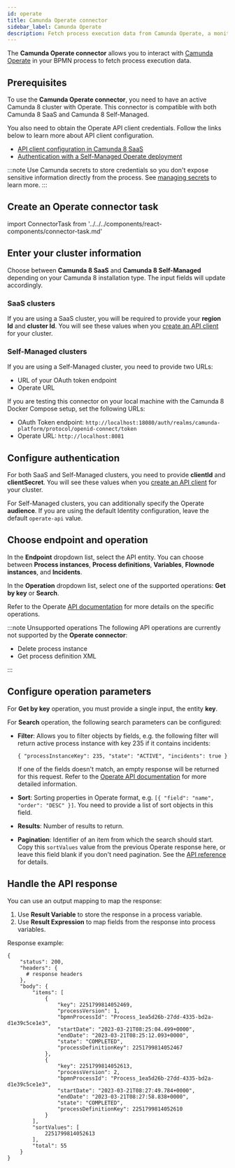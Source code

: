 ```yaml
---
id: operate
title: Camunda Operate connector
sidebar_label: Camunda Operate
description: Fetch process execution data from Camunda Operate, a monitoring solution for Camunda 8.
---
```


The **Camunda Operate connector** allows you to interact with [Camunda Operate](https://camunda.com/platform/operate/) in your BPMN process to fetch process execution data.

## Prerequisites

To use the **Camunda Operate connector**, you need to have an active Camunda 8 cluster with Operate.
This connector is compatible with both Camunda 8 SaaS and Camunda 8 Self-Managed.

You also need to obtain the Operate API client credentials. Follow the links below to learn more about API client configuration.

- [API client configuration in Camunda 8 SaaS](/components/console/manage-clusters/manage-api-clients.md)
- [Authentication with a Self-Managed Operate deployment](/self-managed/components/orchestration-cluster/core-settings/concepts/authentication.md)

:::note
Use Camunda secrets to store credentials so you don't expose sensitive information directly from the process. See [managing secrets](/components/console/manage-clusters/manage-secrets.md) to learn more.
:::

## Create an Operate connector task

import ConnectorTask from '../../../components/react-components/connector-task.md'

<ConnectorTask/>

## Enter your cluster information

Choose between **Camunda 8 SaaS** and **Camunda 8 Self-Managed** depending on your Camunda 8 installation type. The input fields will update accordingly.

### SaaS clusters

If you are using a SaaS cluster, you will be required to provide your **region Id** and **cluster Id**. You will see these values when you [create an API client](/components/console/manage-clusters/setup-client-connection-credentials.md) for your cluster.

### Self-Managed clusters

If you are using a Self-Managed cluster, you need to provide two URLs:

- URL of your OAuth token endpoint
- Operate URL

If you are testing this connector on your local machine with the Camunda 8 Docker Compose setup, set the following URLs:

- OAuth Token endpoint: `http://localhost:18080/auth/realms/camunda-platform/protocol/openid-connect/token`
- Operate URL: `http://localhost:8081`

## Configure authentication

For both SaaS and Self-Managed clusters, you need to provide **clientId** and **clientSecret**.
You will see these values when you [create an API client](/components/console/manage-clusters/setup-client-connection-credentials.md) for your cluster.

For Self-Managed clusters, you can additionally specify the Operate **audience**.
If you are using the default Identity configuration, leave the default `operate-api` value.

## Choose endpoint and operation

In the **Endpoint** dropdown list, select the API entity. You can choose between **Process instances**, **Process definitions**, **Variables**, **Flownode instances**, and **Incidents**.

In the **Operation** dropdown list, select one of the supported operations: **Get by key** or **Search**.

Refer to the Operate [API documentation](/apis-tools/operate-api/overview.md) for more details on the specific operations.

:::note Unsupported operations
The following API operations are currently not supported by the **Operate connector**:

- Delete process instance
- Get process definition XML

:::

## Configure operation parameters

For **Get by key** operation, you must provide a single input, the entity **key**.

For **Search** operation, the following search parameters can be configured:

- **Filter**: Allows you to filter objects by fields, e.g. the following filter will return active process instance with key 235 if it contains incidents:

  `{ "processInstanceKey": 235, "state": "ACTIVE", "incidents": true }`

  If one of the fields doesn't match, an empty response will be returned for this request. Refer to the [Operate API documentation](/apis-tools/operate-api/overview.md#filter) for more detailed information.

- **Sort**: Sorting properties in Operate format, e.g. `[{ "field": "name", "order": "DESC" }]`. You need to provide a list of sort objects in this field.
- **Results**: Number of results to return.
- **Pagination**: Identifier of an item from which the search should start. Copy this `sortValues` value from the previous Operate response here, or leave this field blank if you don't need pagination. See the [API reference](/apis-tools/operate-api/overview.md#pagination) for details.

## Handle the API response

You can use an output mapping to map the response:

1. Use **Result Variable** to store the response in a process variable.
2. Use **Result Expression** to map fields from the response into process variables.

Response example:

```
{
    "status": 200,
    "headers": {
      # response headers
    },
    "body": {
        "items": [
            {
                "key": 2251799814052469,
                "processVersion": 1,
                "bpmnProcessId": "Process_1ea5d26b-27dd-4335-bd2a-d1e39c5ce1e3",
                "startDate": "2023-03-21T08:25:04.499+0000",
                "endDate": "2023-03-21T08:25:12.093+0000",
                "state": "COMPLETED",
                "processDefinitionKey": 2251799814052467
            },
            {
                "key": 2251799814052613,
                "processVersion": 2,
                "bpmnProcessId": "Process_1ea5d26b-27dd-4335-bd2a-d1e39c5ce1e3",
                "startDate": "2023-03-21T08:27:49.784+0000",
                "endDate": "2023-03-21T08:27:58.838+0000",
                "state": "COMPLETED",
                "processDefinitionKey": 2251799814052610
            }
        ],
        "sortValues": [
            2251799814052613
        ],
        "total": 55
    }
}
```
